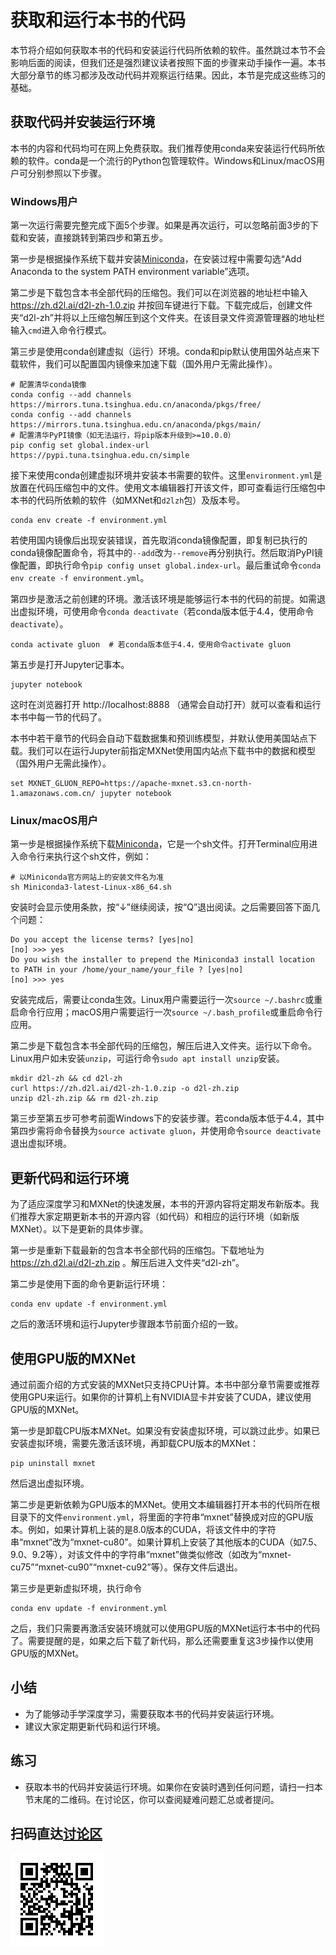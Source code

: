 # 获取和运行本书的代码

本节将介绍如何获取本书的代码和安装运行代码所依赖的软件。虽然跳过本节不会影响后面的阅读，但我们还是强烈建议读者按照下面的步骤来动手操作一遍。本书大部分章节的练习都涉及改动代码并观察运行结果。因此，本节是完成这些练习的基础。

## 获取代码并安装运行环境

本书的内容和代码均可在网上免费获取。我们推荐使用conda来安装运行代码所依赖的软件。conda是一个流行的Python包管理软件。Windows和Linux/macOS用户可分别参照以下步骤。

### Windows用户

第一次运行需要完整完成下面5个步骤。如果是再次运行，可以忽略前面3步的下载和安装，直接跳转到第四步和第五步。

第一步是根据操作系统下载并安装[Miniconda](https://conda.io/en/master/miniconda.html)，在安装过程中需要勾选“Add Anaconda to the system PATH environment variable”选项。

第二步是下载包含本书全部代码的压缩包。我们可以在浏览器的地址栏中输入 https://zh.d2l.ai/d2l-zh-1.0.zip 并按回车键进行下载。下载完成后，创建文件夹“d2l-zh”并将以上压缩包解压到这个文件夹。在该目录文件资源管理器的地址栏输入`cmd`进入命令行模式。

第三步是使用conda创建虚拟（运行）环境。conda和pip默认使用国外站点来下载软件，我们可以配置国内镜像来加速下载（国外用户无需此操作）。

```
# 配置清华conda镜像
conda config --add channels https://mirrors.tuna.tsinghua.edu.cn/anaconda/pkgs/free/
conda config --add channels https://mirrors.tuna.tsinghua.edu.cn/anaconda/pkgs/main/
# 配置清华PyPI镜像（如无法运行，将pip版本升级到>=10.0.0）
pip config set global.index-url https://pypi.tuna.tsinghua.edu.cn/simple
```

接下来使用conda创建虚拟环境并安装本书需要的软件。这里`environment.yml`是放置在代码压缩包中的文件。使用文本编辑器打开该文件，即可查看运行压缩包中本书的代码所依赖的软件（如MXNet和`d2lzh`包）及版本号。

```
conda env create -f environment.yml
```

若使用国内镜像后出现安装错误，首先取消conda镜像配置，即复制已执行的conda镜像配置命令，将其中的`--add`改为`--remove`再分别执行。然后取消PyPI镜像配置，即执行命令`pip config unset global.index-url`。最后重试命令`conda env create -f environment.yml`。

第四步是激活之前创建的环境。激活该环境是能够运行本书的代码的前提。如需退出虚拟环境，可使用命令`conda deactivate`（若conda版本低于4.4，使用命令`deactivate`）。

```
conda activate gluon  # 若conda版本低于4.4，使用命令activate gluon
```

第五步是打开Jupyter记事本。

```
jupyter notebook
```

这时在浏览器打开 http://localhost:8888 （通常会自动打开）就可以查看和运行本书中每一节的代码了。

本书中若干章节的代码会自动下载数据集和预训练模型，并默认使用美国站点下载。我们可以在运行Jupyter前指定MXNet使用国内站点下载书中的数据和模型（国外用户无需此操作）。

```
set MXNET_GLUON_REPO=https://apache-mxnet.s3.cn-north-1.amazonaws.com.cn/ jupyter notebook
```

### Linux/macOS用户

第一步是根据操作系统下载[Miniconda](https://conda.io/miniconda.html)，它是一个sh文件。打开Terminal应用进入命令行来执行这个sh文件，例如：

```
# 以Miniconda官方网站上的安装文件名为准
sh Miniconda3-latest-Linux-x86_64.sh
```

安装时会显示使用条款，按“↓”继续阅读，按“Q”退出阅读。之后需要回答下面几个问题：

```
Do you accept the license terms? [yes|no]
[no] >>> yes
Do you wish the installer to prepend the Miniconda3 install location
to PATH in your /home/your_name/your_file ? [yes|no]
[no] >>> yes
```

安装完成后，需要让conda生效。Linux用户需要运行一次`source ~/.bashrc`或重启命令行应用；macOS用户需要运行一次`source ~/.bash_profile`或重启命令行应用。

第二步是下载包含本书全部代码的压缩包，解压后进入文件夹。运行以下命令。Linux用户如未安装`unzip`，可运行命令`sudo apt install unzip`安装。

```
mkdir d2l-zh && cd d2l-zh
curl https://zh.d2l.ai/d2l-zh-1.0.zip -o d2l-zh.zip
unzip d2l-zh.zip && rm d2l-zh.zip
```

第三步至第五步可参考前面Windows下的安装步骤。若conda版本低于4.4，其中第四步需将命令替换为`source activate gluon`，并使用命令`source deactivate`退出虚拟环境。

## 更新代码和运行环境

为了适应深度学习和MXNet的快速发展，本书的开源内容将定期发布新版本。我们推荐大家定期更新本书的开源内容（如代码）和相应的运行环境（如新版MXNet）。以下是更新的具体步骤。

第一步是重新下载最新的包含本书全部代码的压缩包。下载地址为 https://zh.d2l.ai/d2l-zh.zip 。解压后进入文件夹“d2l-zh”。

第二步是使用下面的命令更新运行环境：

```
conda env update -f environment.yml
```

之后的激活环境和运行Jupyter步骤跟本节前面介绍的一致。


## 使用GPU版的MXNet

通过前面介绍的方式安装的MXNet只支持CPU计算。本书中部分章节需要或推荐使用GPU来运行。如果你的计算机上有NVIDIA显卡并安装了CUDA，建议使用GPU版的MXNet。

第一步是卸载CPU版本MXNet。如果没有安装虚拟环境，可以跳过此步。如果已安装虚拟环境，需要先激活该环境，再卸载CPU版本的MXNet：

```
pip uninstall mxnet
```

然后退出虚拟环境。

第二步是更新依赖为GPU版本的MXNet。使用文本编辑器打开本书的代码所在根目录下的文件`environment.yml`，将里面的字符串“mxnet”替换成对应的GPU版本。例如，如果计算机上装的是8.0版本的CUDA，将该文件中的字符串“mxnet”改为“mxnet-cu80”。如果计算机上安装了其他版本的CUDA（如7.5、9.0、9.2等），对该文件中的字符串“mxnet”做类似修改（如改为“mxnet-cu75”“mxnet-cu90”“mxnet-cu92”等）。保存文件后退出。

第三步是更新虚拟环境，执行命令

```
conda env update -f environment.yml
```

之后，我们只需要再激活安装环境就可以使用GPU版的MXNet运行本书中的代码了。需要提醒的是，如果之后下载了新代码，那么还需要重复这3步操作以使用GPU版的MXNet。


## 小结

* 为了能够动手学深度学习，需要获取本书的代码并安装运行环境。
* 建议大家定期更新代码和运行环境。


## 练习

* 获取本书的代码并安装运行环境。如果你在安装时遇到任何问题，请扫一扫本节末尾的二维码。在讨论区，你可以查阅疑难问题汇总或者提问。



## 扫码直达[讨论区](https://discuss.gluon.ai/t/topic/249)

![](../img/qr_install.svg)
